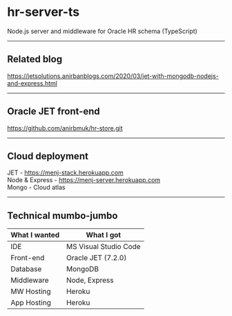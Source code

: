 # hr-server-ts
Node.js server and middleware for Oracle HR schema (TypeScript)  

- - - -

## Related blog
https://jetsolutions.anirbanblogs.com/2020/03/jet-with-mongodb-nodejs-and-express.html  

- - - -

## Oracle JET front-end
https://github.com/anirbmuk/hr-store.git  

- - - -

## Cloud deployment
JET - https://menj-stack.herokuapp.com  
Node & Express - https://menj-server.herokuapp.com  
Mongo - Cloud atlas  

- - - -

## Technical mumbo-jumbo
What I wanted     | What I got
----------------- | --------------
IDE               | MS Visual Studio Code
Front-end         | Oracle JET (7.2.0)
Database          | MongoDB
Middleware        | Node, Express
MW Hosting        | Heroku
App Hosting       | Heroku
